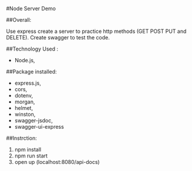 #Node Server Demo

##Overall:

Use express create a server to practice http methods (GET POST PUT and DELETE).
Create swagger to test the code.

##Technology Used :

- Node.js,

##Package installed:

- express.js,
- cors,
- dotenv,
- morgan,
- helmet,
- winston,
- swagger-jsdoc,
- swagger-ui-express

##Instrction:

1. npm install
2. npm run start
3. open up (localhost:8080/api-docs)
